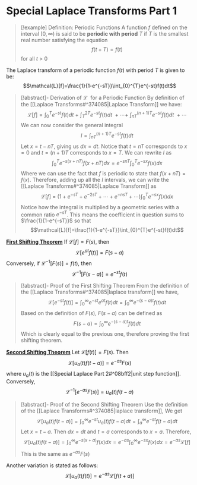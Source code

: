 # Special Laplace Transforms Part 1
>[!example] Definition: Periodic Functions
>A function $f$ defined on the interval $[0,\infty)$ is said to be **periodic with period** $T$ if $T$ is the smallest real number satisfying the equation$$f(t+T)=f(t)$$
>for all $t\:>\:0$

The Laplace transform of a periodic function $f(t)$ with period $T$ is given to be:$$\mathcal{L}[f]=\frac{1}{1-e^{-sT}}\int_{0}^{T}e^{-st}f(t)dt$$

>[!abstract]- Derivation of $\mathcal{L}\:$ for a Periodic Function
>By definition of the [[Laplace Transforms#^374085|Laplace Transform]] we have: $$\mathcal{L}[f]=\int_{0}^{T}e^{-st}f(t)dt\:+\:\int_{T}^{2T}e^{-st}f(t)dt\:+\cdots+\:\int_{nT}^{(n+1)T}e^{-st}f(t)dt\:+\cdots$$
>We can now consider the general integral$$I=\int_{nT}^{(n+1)T}e^{-st}f(t)dt$$
>Let $x=t-nT$, giving us $dx=dt$. Notice that $t=nT$ corresponds to $x=0$ and $t=(n+1)T$ corresponds to $x=T$. We can rewrite $I$ as $$\int_{0}^{T}e^{-s(x+nT)}f(x+nT)dx=e^{-snT}\int_{0}^{T}e^{-sx}f(x)dx$$
>Where we can use the fact that $f$ is periodic to state that $f(x+nT)=f(x)$. Therefore, adding up all the $I$ intervals, we can write the [[Laplace Transforms#^374085|Laplace Transform]] as $$\mathcal{L}[f]\:=\:(1+e^{-sT}+e^{-2sT}+\cdots+e^{-nsT}+\cdots)\int_{0}^{T}e^{-sx}f(x)dx$$
>Notice how the integral is multiplied by a geometric series with a common ratio $e^{-sT}$. This means the coefficient in question sums to $\frac{1}{1-e^{-sT}}$ so that $$\mathcal{L}[f]=\frac{1}{1-e^{-sT}}\int_{0}^{T}e^{-st}f(t)dt$$



<u>**First Shifting Theorem**</u>
If $\mathcal{L}[f]=F(s)$, then$$\mathcal{L}[e^{at}f(t)]=F(s-a)$$
Conversely, if $\mathcal{L}^{-1}[F(s)]=f(t)$, then$$\mathcal{L}^{-1}[F(s-a)]=e^{-st}f(t)$$
>[!abstract]- Proof of the First Shifting Theorem
>From the definition of the [[Laplace Transforms#^374085|laplace transform]] we have, $$\mathcal{L}[e^{-st}f(t)]=\int_{0}^{\infty}e^{-st}e^{at}f(t)dt=\int_{0}^{\infty}e^{-(s-a)t}f(t)dt$$
>Based on the definition of $F(s)$, $F(s-a)$ can be defined as$$F(s-a)=\int_{0}^{\infty}e^{-(s-a)t}f(t)dt$$
>Which is clearly equal to the previous one, therefore proving the first shifting theorem. 



<u>**Second Shifting Theorem**</u>
Let $\mathcal{L}[f(t)]=F(s)$. Then$$\mathcal{L}[u_a(t)f(t-a)]=e^{-as}F(s)$$
where $u_a(t)$ is the [[Special Laplace Part 2#^08bff2|unit step function]]. Conversely, $$\mathcal{L}^{-1}[e^{-as}F(s)]=u_a(t)f(t-a)$$
>[!abstract]- Proof of the Second Shifting Theorem
>Use the definition of the [[Laplace Transforms#^374085|laplace transform]], We get $$\mathcal{L}[u_a(t)f(t-a)]=\int_{0}^{\infty}e^{-st}u_a(t)f(t-a)dt=\int_{a}^{\infty}e^{-st}f(t-a)dt$$
>Let $x=t-a$. Then $dx=dt$ and $t=a$ corresponds to $x=a$. Therefore, $$\mathcal{L}[u_a(t)f(t-a)]=\int_{0}^{\infty}e^{-s(x+a)}f(x)dx=e^{-as}\int_{0}^{\infty}e^{-sx}f(x)dx=e^{-as}\mathcal{L}[f]$$
>This is the same as $e^{-as}F(s)$

Another variation is stated as follows:$$\mathcal{L}[u_a(t)f(t)]=e^{-as}\mathcal{L}[f(t+a)]$$